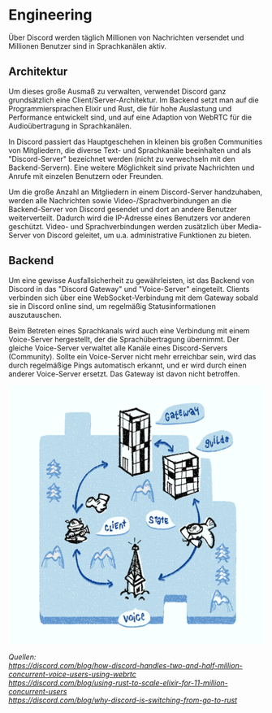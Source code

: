 # Engineering

Über Discord werden täglich Millionen von Nachrichten versendet und Millionen Benutzer sind in Sprachkanälen aktiv.

## Architektur

Um dieses große Ausmaß zu verwalten, verwendet Discord ganz grundsätzlich eine Client/Server-Architektur. Im Backend setzt man auf die Programmiersprachen Elixir und Rust, die für hohe Auslastung und Performance entwickelt sind, und auf eine Adaption von WebRTC für die Audioübertragung in Sprachkanälen.

In Discord passiert das Hauptgeschehen in kleinen bis großen Communities von Mitgliedern, die diverse Text- und Sprachkanäle beeinhalten und als "Discord-Server" bezeichnet werden (nicht zu verwechseln mit den Backend-Servern). Eine weitere Möglichkeit sind private Nachrichten und Anrufe mit einzelen Benutzern oder Freunden.

Um die große Anzahl an Mitgliedern in einem Discord-Server handzuhaben, werden alle Nachrichten sowie Video-/Sprachverbindungen an die Backend-Server von Discord gesendet und dort an andere Benutzer weiterverteilt. Dadurch wird die IP-Adresse eines Benutzers vor anderen geschützt. Video- und Sprachverbindungen werden zusätzlich über Media-Server von Discord geleitet, um u.a. administrative Funktionen zu bieten.

## Backend

Um eine gewisse Ausfallsicherheit zu gewährleisten, ist das Backend von Discord in das "Discord Gateway" und "Voice-Server" eingeteilt. Clients verbinden sich über eine WebSocket-Verbindung mit dem Gateway sobald sie in Discord online sind, um regelmäßig Statusinformationen auszutauschen. 

Beim Betreten eines Sprachkanals wird auch eine Verbindung mit einem Voice-Server hergestellt, der die Sprachübertragung übernimmt. Der gleiche Voice-Server verwaltet alle Kanäle eines Discord-Servers (Community). Sollte ein Voice-Server nicht mehr erreichbar sein, wird das durch regelmäßige Pings automatisch erkannt, und er wird durch einen anderer Voice-Server ersetzt. Das Gateway ist davon nicht betroffen.

![Discord Backend](/img/discord-backend-architecture.gif)

*Quellen:  
https://discord.com/blog/how-discord-handles-two-and-half-million-concurrent-voice-users-using-webrtc  
https://discord.com/blog/using-rust-to-scale-elixir-for-11-million-concurrent-users  
https://discord.com/blog/why-discord-is-switching-from-go-to-rust*

